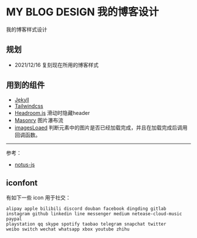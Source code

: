# MY BLOG DESIGN 我的博客设计

我的博客样式设计

## 规划

- 2021/12/16 复刻现在所用的博客样式

## 用到的组件

- [Jekyll](http://jekyllrb.com/)
- [Tailwindcss](https://tailwindcss.com/)
- [Headroom.js](https://wicky.nillia.ms/headroom.js/) 滑动时隐藏header
- [Masonry](https://masonry.desandro.com/) 图片瀑布流
- [imagesLoaed](https://imagesloaded.desandro.com/) 判断元素中的图片是否已经加载完成，并且在加载完成后调用回调函数。

---

参考：

- [notus-js](https://www.creative-tim.com/product/notus-js)

## iconfont

有如下一些 icon 用于社交：

```
alipay apple bilibili discord douban facebook dingding gitlab
instagram github linkedin line messenger medium netease-cloud-music paypal
playstation qq skype spotify taobao telegram snapchat twitter
weibo switch wechat whatsapp xbox youtube zhihu
```